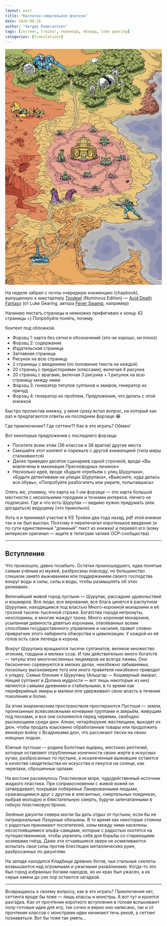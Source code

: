 ```yaml
---
layout: post
title: "Кислотно-смертельное фэнтези"
date: 2020-09-26
author: "Sergey Pomerantsev"
tags: [сеттинг, troika!, переводы, обзоры, luke gearing]
categories: [translations]
---
```


![](/assets/images/acid-death-fantasy.jpg)

На неделе забрал с почты очередную книженцию (chapbook), выпущенную к кикстартеру [Тройки!](https://docs.google.com/document/d/1nA0u-OD58ujAICzClfWePBIhClBb0OX2YTRQMXw-RKg/edit) (Numinous Edition) — [Acid Death Fantasy](https://www.melsonia.com/acid-death-fantasy-264-p.asp) (от Luke Gearing, автора [Fever Swamp](https://pnprpg.ru/blog/tag/%D0%BB%D0%B8%D1%85%D0%BE%D1%80%D0%B0%D0%B4%D0%BE%D1%87%D0%BD%D0%B0%D1%8F-%D1%82%D0%BE%D0%BF%D1%8C/), например)

Начинаю листать страницы и немножко прифигиваю к концу 42 страницы =) Попробуйте понять, почему.

Контент под обложкой:

- Форзац 1: карта без сетки и обозначений (это ни хорошо, ни плохо)
- Форзац 2: содержание
- Издательская страница
- Заглавная страница
- Рисунок на всю страницу
- 2 страницы с введением (по половинке текста на каждой)
- 20 страниц с предысториями (классами), включая 4 рисунка
- 20 страниц с врагами, включая 3 рисунка + 1 рисунок на всю страницу между ними
- Форзац 3: генератор титулов султанов и эмиров, генератор их причуд
- Форзац 4: генератор их проблем, Предложения, что делать с этой книжкой

Быстро пролистав книжку, у меня сразу встал вопрос, на который как раз и предлагаются ответы на последнем форзаце 😂

Где приключение? Где сеттинг?! Как в это играть? Обман!

Вот некоторые предложения с последнего форзаца:

- Посетите всем этим (36 классов и 36 врагов) другие места
- Смешайте этот контент и порежьте с другой книженцией (типа миры сталкиваются)
- Далее приведен десяток сценариев одной строчкой, вроде «Вы вовлечены в махинации Пресноводных личинок»
- Несколько идей, вроде «Будьте отребьем с улиц Шурупака», «Будьте детективами на улицах Шурупака», «Выясните, куда делась вся обувь», «Попробуйте разбогатеть или умрите, попытавшись»

Опять же, упомяну, что карта на 1-ом форзаце — это карта большой местности с несколькими городами и точками интереса. Ничего не подписано. Где и что есть Шурупак — видимо нужно придумать (или догадаться) ведущему (что прикольно).

Хоть я и принимал участие в KS Тройки два года назад, pdf этой книжки так и не был выслан. Поэтому я перепечатал коротенькое введение (и по сути единственный "длинный" текст из книжки) и перевёл его (кому интересен оригинал — ищите в телеграм чатике ОСР-сообщества).

---

## Вступление

Что произошло, давно позабыто. Остатки произошедшего, едва понятые самым учёным из мужей, разбросаны повсюду, но большинство слишком занято выживанием или поддержанием своего господства вокруг воды и силы, силы и воды, чтобы размышлять об этих реликвиях.

Величайший живой город пустыни — Шурупак, рассадник удовольствий и кошмаров. Все люди, все верования, все блага ценятся в распутном Шурупаке, находящимся под властью Много-коронной монархини и её грозной тысяче-тысячной стражи. Богатства города нетронуты, неоспоримы, и многие жаждут трона. Много-коронная монархиня, усыпанная девяноста девятью коронами, отвоёванных всеми способами государственного управления и насилия, правит словно привратник этого лабиринта обжорства и цивилизации. У каждой из её голов есть своя легенда и корона.

Вокруг Шурупака вращаются тысячи султанатов, великое множество эгоизма, гордыни и мелких ссор. И там действительно много богатств — титулы этих многочисленных лицемеров не всегда лживы. Они бесконечно соревнуются в мелких делах, неизбежно забываемых, поскольку высокомерие того или иного правителя неизбежно приводит к упадку. Самые близкие к Шурупаку (Альшгар — Кошмарный эмират, Нищий султанат и Долина мудрости — вот лишь некоторые из них) являются самыми древними и стабильными, в то время как периферийные эмиры и малики еле удерживают свою власть в течение поколения и более.

За этим анархическим пространством простираются Пустоши — земли, пронизанные всевозможными кочевыми группами и зверьём, живущим под песками, и все они склоняются перед червями, свободно рыскающими среди дюн. Алкаи, четырёхрукие жестянщики, выходят из дюн, чтобы продать изысканно обработанные товары или продолжить вековую войну с Всадниками дюн, что рассекают пески на своих изящных лодках.

Южные пустоши — родина Болотных ящериц, жестоких рептилий, которые оставляют отрубленные конечности своих жертв в искусных кучах, разбросанных по пустыне, а искалеченные выжившие остаются в качестве свидетельства их искусства и пекутся на солнце, как черепахи, сброшенные орлами.

На востоке раскинулось Пластиковое море, чудодейственный источник жидкого пластика. При соприкосновении с живой кожей он затвердевает, покрывая побережье Лакированными людьми, сражающимися друг с другом в элегантных, смертельных поединках, выбрав молодую и блистательную смерть, будучи запечатанными в гибкую пластиковую броню.

Зелёные джунгли севера могли бы дать отдых от пустыни, если бы не патриархальные Лазурные обезьяны. В то время как некоторые стоянки с радостью принимают посетителей, зоны между ними населены несостоявшимися альфа-самцами, которые с радостью охотятся на путешественников, чтобы укрепить себя для борьбы со стареющими хозяевами гнёзд. Даже эти отчаявшиеся звери не осмеливаются испытать свои силы против блестящих металлических руин, разбросанных по джунглям.

На западе находится Кладбище древних богов, чьи стальные скелеты возвышаются над огромными и ужасными развалинами. Когда-то это был город избранных богами народов, но их крах был ужасен, а их серые камни до сих пор остаются загадкой.

---

Возвращаюсь к своему вопросу, как в это играть? Приключения нет, сеттинга вроде бы тоже — лишь классы и монстры. А вот тут и кроется разгадка. Как от прочтения короткого вступления в голове вспыхивают полу-готовые идеи для игр, так сочно и верно оно написано, так и от прочтения классов с монстрами идеи начинают течь рекой, а сеттинг познаваться. Вот бы тоже так уметь…
